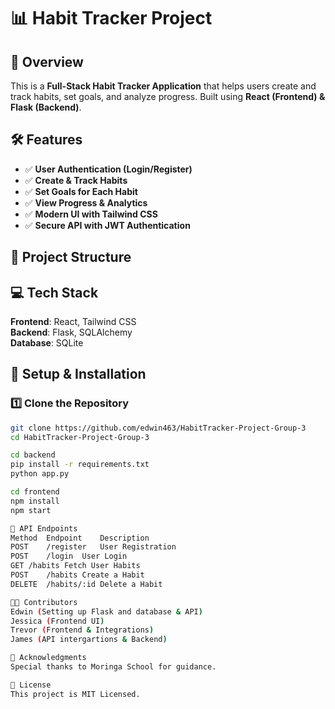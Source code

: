 # 📊 Habit Tracker Project

## 🚀 Overview
This is a **Full-Stack Habit Tracker Application** that helps users create and track habits, set goals, and analyze progress. Built using **React (Frontend) & Flask (Backend)**.

## 🛠️ Features
- ✅ **User Authentication (Login/Register)**
- ✅ **Create & Track Habits**
- ✅ **Set Goals for Each Habit**
- ✅ **View Progress & Analytics**
- ✅ **Modern UI with Tailwind CSS**
- ✅ **Secure API with JWT Authentication**

## 📂 Project Structure


## 💻 Tech Stack
**Frontend**: React, Tailwind CSS  
**Backend**: Flask, SQLAlchemy  
**Database**: SQLite  

## 🎯 Setup & Installation
### 1️⃣ **Clone the Repository**
```sh
git clone https://github.com/edwin463/HabitTracker-Project-Group-3
cd HabitTracker-Project-Group-3

cd backend
pip install -r requirements.txt
python app.py

cd frontend
npm install
npm start

📜 API Endpoints
Method	Endpoint	Description
POST	/register	User Registration
POST	/login	User Login
GET	/habits	Fetch User Habits
POST	/habits	Create a Habit
DELETE	/habits/:id	Delete a Habit 

👨‍💻 Contributors
Edwin (Setting up Flask and database & API)
Jessica (Frontend UI)
Trevor (Frontend & Integrations)
James (API intergartions & Backend) 

🎉 Acknowledgments
Special thanks to Moringa School for guidance.

📜 License
This project is MIT Licensed.
